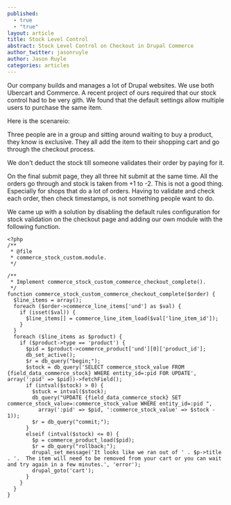 ```yaml
---
published: 
  - true
  - "true"
layout: article
title: Stock Level Control
abstract: Stock Level Control on Checkout in Drupal Commerce
author_twitter: jasonruyle
author: Jason Ruyle
categories: articles
---
```


Our company builds and manages a lot of Drupal websites.  We use both Ubercart and Commerce.  A recent project of ours required that our stock control had to be very gith.  We found that the default settings allow multiple users to purchase the same item.

Here is the scenareio:

Three people are in a group and sitting around waiting to buy a product, they know is exclusive.  They all add the item to their shopping cart and go through the checkout process.

We don't deduct the stock till someone validates their order by paying for it.

On the final submit page, they all three hit submit at the same time.  All the orders go through and stock is taken from +1 to -2.  This is not a good thing.  Especially for shops that do a lot of orders.  Having to validate and check each order, then check timestamps, is not something people want to do.

We came up with a solution by disabling the default rules configuration for stock validation on the checkout page and adding our own module with the following function.

```
<?php
/**
 * @file
 * commerce_stock_custom.module.
 */

/**
 * Implement commerce_stock_custom_commerce_checkout_complete().
 */
function commerce_stock_custom_commerce_checkout_complete($order) {
  $line_items = array();
  foreach ($order->commerce_line_items['und'] as $val) {
    if (isset($val)) {
      $line_items[] = commerce_line_item_load($val['line_item_id']);
    }
  }
  foreach ($line_items as $product) {
    if ($product->type == 'product') {
      $pid = $product->commerce_product['und'][0]['product_id'];
      db_set_active();
      $r = db_query("begin;");
      $stock = db_query('SELECT commerce_stock_value FROM {field_data_commerce_stock} WHERE entity_id=:pid FOR UPDATE', array(':pid' => $pid))->fetchField();
      if (intval($stock) > 0) {
        $stuck = intval($stock);
        db_query("UPDATE {field_data_commerce_stock} SET commerce_stock_value=:commerce_stock_value WHERE entity_id=:pid ",
          array(':pid' => $pid, ':commerce_stock_value' => $stock - 1));
        $r = db_query("commit;");
      }
      elseif (intval($stock) <= 0) {
        $p = commerce_product_load($pid);
        $r = db_query("rollback;");
        drupal_set_message('It looks like we ran out of ' . $p->title . '.  The item will need to be removed from your cart or you can wait and try again in a few minutes.', 'error');
        drupal_goto('cart');
      }
    }
  }
}
```